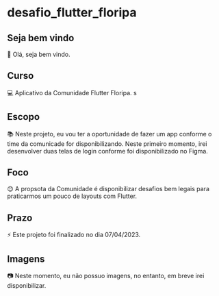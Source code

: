 # desafio_flutter_floripa

## Seja bem vindo

👋 Olá, seja bem vindo.

## Curso

💻 Aplicativo da Comunidade Flutter Floripa.
s
## Escopo

📚 Neste projeto, eu vou ter a oportunidade de fazer um app conforme o time da comunicade for disponibilizando. Neste primeiro momento, irei desenvolver duas telas de login conforme foi disponibilizado no Figma.

## Foco

😊 A propsota da Comunidade é disponibilizar desafios bem legais para praticarmos um pouco de layouts com Flutter.

## Prazo

⚡ Este projeto foi finalizado no dia 07/04/2023.

## Imagens

:camera: Neste momento, eu não possuo imagens, no entanto, em breve irei disponibilizar.




